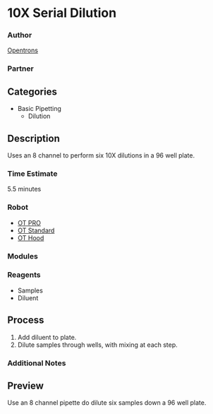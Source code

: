 # 10X Serial Dilution

### Author
[Opentrons](https://opentrons.com/)

### Partner

## Categories
* Basic Pipetting
	* Dilution

## Description
Uses an 8 channel to perform six 10X dilutions in a 96 well plate.

### Time Estimate
5.5 minutes

### Robot
* [OT PRO](https://opentrons.com/ot-one-pro)
* [OT Standard](https://opentrons.com/ot-one-standard)  
* [OT Hood](https://opentrons.com/ot-one-hood) 

### Modules

### Reagents
* Samples
* Diluent

## Process
1. Add diluent to plate.
2. Dilute samples through wells, with mixing at each step.


### Additional Notes

## Preview
Use an 8 channel pipette do dilute six samples down a 96 well plate.